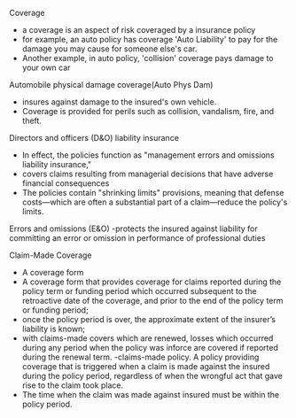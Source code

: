 Coverage
- a coverage is an aspect of risk coveraged by a insurance policy
- for example, an auto policy has coverage 'Auto Liability' to pay for the damage you may cause for someone else's car. 
- Another example, in auto policy, 'collision' coverage pays damage to your own car

Automobile physical damage coverage(Auto Phys Dam)
- insures against damage to the insured's own vehicle. 
- Coverage is provided for perils such as collision, vandalism, fire, and theft.

Directors and officers (D&O) liability insurance
- In effect, the policies function as "management errors and omissions liability insurance," 
- covers claims resulting from managerial decisions that have adverse financial consequences
- The policies contain "shrinking limits" provisions, meaning that defense costs—which are often a substantial part of a claim—reduce the policy's limits. 

Errors and omissions (E&O) 
-protects the insured against liability for committing an error or omission in performance of professional duties

Claim-Made Coverage
- A coverage form
- A coverage form that provides coverage for claims reported during the
policy term or funding period which occurred subsequent to the retroactive
date of the coverage, and prior to the end of the policy term or funding
period; 
- once the policy period is over, the approximate extent of the
insurer’s liability is known; 
- with claims-made covers which are renewed,
losses which occurred during any period when the policy was inforce are
covered if reported during the renewal term. 
-claims-made policy. A policy providing coverage that is triggered when a claim is made against the insured during the policy period, regardless of when the wrongful act that gave rise to the claim took place.
- The time when the claim was made against insured must be within the policy period.
